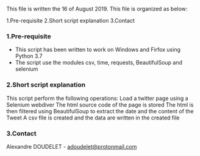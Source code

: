 This file is written the 16 of August 2019. This file is organized as below:

1.Pre-requisite
2.Short script explanation
3.Contact

### 1.Pre-requisite

- This script has been written to work on Windows and Firfox using Python 3.7
- The script use the modules csv, time, requests, BeautifulSoup and selenium

### 2.Short script explanation

This script perform the following operations:
Load a twitter page using a Selenium webdiver
The html source code of the page is stored
The html is then filtered using BeautifulSoup to extract the date and the content of the Tweet
A csv file is created and the data are written in the created file

### 3.Contact

Alexandre DOUDELET - adoudelet@protonmail.com
